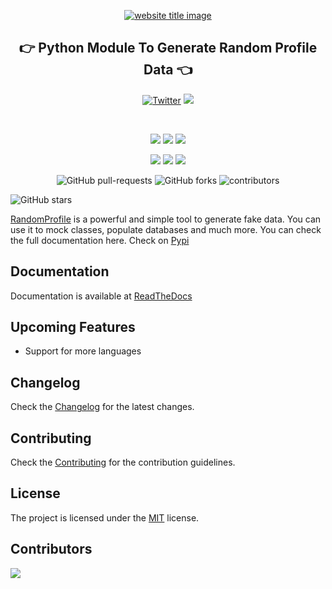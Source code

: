<p align="center">
  <a href="https://py-contributors.github.io/audiobook/"><img src="https://capsule-render.vercel.app/api?type=rect&color=009ACD&height=100&section=header&text=RandomProfileGenerator3.0.6&fontSize=40%&fontColor=fffff" alt="website title image"></a>
  <h2 align="center">👉 Python Module To Generate Random Profile Data 👈</h2>
</p>

<p align="center">
    <a href="https://twitter.com/pycontributors"><img src="https://img.shields.io/twitter/follow/pycontributors?style=social" alt="Twitter" /></a>
    <a href="https://github.com/codeperfectplus?tab=followers"><img src="https://img.shields.io/github/followers/codeperfectplus.svg?style=social&label=Follow&maxAge=2592000"/></a>
</p>
</br>

<p align="center">
<img src="https://img.shields.io/pypi/v/random-profile.svg">
<img src="https://img.shields.io/pypi/pyversions/random-profile.svg">
<img src="https://img.shields.io/pypi/l/random-profile.svg">

</p>
<p align="center">
<img src="https://img.shields.io/pypi/dd/random-profile.svg">
<img src="https://img.shields.io/pypi/dw/random-profile.svg">
<img src="https://img.shields.io/pypi/dm/random-profile.svg">
</p>
<p align="center"> 

<img alt="GitHub pull-requests" src="https://img.shields.io/github/issues-pr/Py-Contributors/RandomProfileGenerator">

<img alt="GitHub forks" src="https://img.shields.io/github/forks/Py-Contributors/RandomProfileGenerator"> 

<img alt="contributors" src="https://img.shields.io/github/contributors/Py-Contributors/RandomProfileGenerator"> 

<img alt="GitHub stars" src="https://img.shields.io/github/stars/Py-Contributors/RandomProfileGenerator"> </p>


[RandomProfile](https://pypi.org/project/random-profile/) is a powerful and simple tool to generate fake data. You can use it to mock classes, populate databases and much more. You can check the full documentation here. Check on [Pypi](https://pypi.org/project/random-profile/)


## Documentation

Documentation is available at [ReadTheDocs](https://randomprofilegenerator.readthedocs.io/en/latest/)

## Upcoming Features

- Support for more languages

## Changelog

Check the [Changelog](/CHANGELOG.md) for the latest changes.

## Contributing

Check the [Contributing](/CONTRIBUTING.md) for the contribution guidelines.

## License

The project is licensed under the <a href="/LICENSE">MIT</a> license. 

## Contributors

<a href="https://github.com/codePerfectPlus/awesomeScripts/graphs/contributors">
  <img src="https://contrib.rocks/image?repo=codePerfectPlus/randomprofilegenerator" />
</a>
